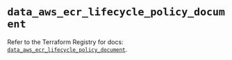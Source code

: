 # `data_aws_ecr_lifecycle_policy_document`

Refer to the Terraform Registry for docs: [`data_aws_ecr_lifecycle_policy_document`](https://registry.terraform.io/providers/hashicorp/aws/6.6.0/docs/data-sources/ecr_lifecycle_policy_document).

